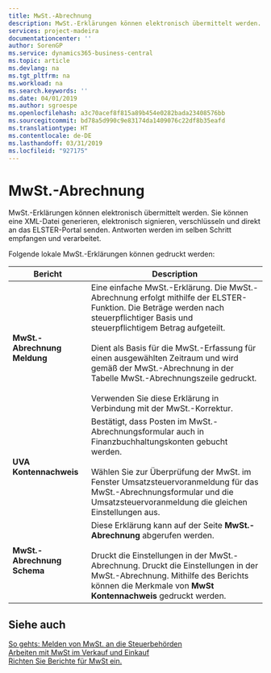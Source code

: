 ```yaml
---
title: MwSt.-Abrechnung
description: MwSt.-Erklärungen können elektronisch übermittelt werden.
services: project-madeira
documentationcenter: ''
author: SorenGP
ms.service: dynamics365-business-central
ms.topic: article
ms.devlang: na
ms.tgt_pltfrm: na
ms.workload: na
ms.search.keywords: ''
ms.date: 04/01/2019
ms.author: sgroespe
ms.openlocfilehash: a3c70acef8f815a89b454e0282bada23408576bb
ms.sourcegitcommit: bd78a5d990c9e83174da1409076c22df8b35eafd
ms.translationtype: HT
ms.contentlocale: de-DE
ms.lasthandoff: 03/31/2019
ms.locfileid: "927175"
---
```

# <a name="vat-reporting"></a>MwSt.-Abrechnung
MwSt.-Erklärungen können elektronisch übermittelt werden. Sie können eine XML-Datei generieren, elektronisch signieren, verschlüsseln und direkt an das ELSTER-Portal senden. Antworten werden im selben Schritt empfangen und verarbeitet.  

Folgende lokale MwSt.-Erklärungen können gedruckt werden:  

|Bericht|Description|  
|------------|---------------------------------------|  
|**MwSt.-Abrechnung Meldung**|Eine einfache MwSt.-Erklärung. Die MwSt.-Abrechnung erfolgt mithilfe der ELSTER-Funktion. Die Beträge werden nach steuerpflichtiger Basis und steuerpflichtigem Betrag aufgeteilt.<br /><br /> Dient als Basis für die MwSt.-Erfassung für einen ausgewählten Zeitraum und wird gemäß der MwSt.-Abrechnung in der Tabelle MwSt.-Abrechnungszeile gedruckt.<br /><br /> Verwenden Sie diese Erklärung in Verbindung mit der MwSt.-Korrektur.|  
|**UVA Kontennachweis**|Bestätigt, dass Posten im MwSt.-Abrechnungsformular auch in Finanzbuchhaltungskonten gebucht werden.<br /><br /> Wählen Sie zur Überprüfung der MwSt. im Fenster Umsatzsteuervoranmeldung für das MwSt.-Abrechnungsformular und die Umsatzsteuervoranmeldung die gleichen Einstellungen aus.|  
|**MwSt.-Abrechnung Schema**|Diese Erklärung kann auf der Seite **MwSt.-Abrechnung** abgerufen werden.<br /><br /> Druckt die Einstellungen in der MwSt.-Abrechnung. Druckt die Einstellungen in der MwSt.-Abrechnung. Mithilfe des Berichts können die Merkmale von **MwSt Kontennachweis** gedruckt werden.|  

## <a name="see-also"></a>Siehe auch  
[So gehts: Melden von MwSt. an die Steuerbehörden](../../finance-how-report-vat.md)  
[Arbeiten mit MwSt im Verkauf und Einkauf](../../finance-work-with-vat.md)  
[Richten Sie Berichte für MwSt ein.](how-to-set-up-reports-for-vat-and-intrastat.md)
